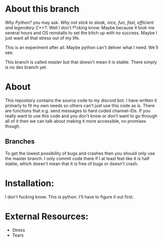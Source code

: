# About this branch

*Why Python?* you may ask. *Why not stick to sleak, nice, fun, fast, efficient and legendary C++?*. Well I don't f\*cking know. Maybe because it took me several hours and OS reinstalls to set the b!tch up with no success. Maybe I just want all that stress out of my life.

This is an experiment after all. Maybe python can't deliver what I need. We'll see.

This branch is called *master* but that doesn't mean it is stable. There simply is no dev branch yet.

# About

This repository contains the source code to my discord bot. I have written it primarly to fit my own needs so others can't just use this code as is. There are functions that e.g. send messages to hard coded channel-IDs. If you really want to use this code and you don't know or don't want to go through all of it then we can talk about making it more accessible, no promises though.

## Branches

To get the lowest possibility of bugs and crashes then you should only use the master branch. I only commit code there if I at least feel like it is half stable, which doesn't mean that it is free of bugs or doesn't crash.

# Installation:

I don't fucking know. This is python. I'll have to figure it out first.

# External Resources:
 - Stress
 - Tears
